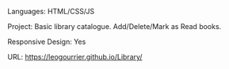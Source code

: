 
Languages: HTML/CSS/JS

Project: Basic library catalogue. Add/Delete/Mark as Read books.

Responsive Design: Yes

URL: https://leogourrier.github.io/Library/
